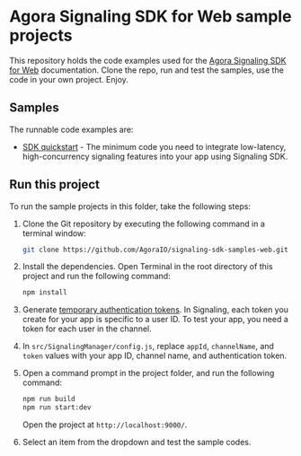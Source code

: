 # Agora Signaling SDK for Web sample projects

This repository holds the code examples used for the [Agora Signaling SDK for Web](https://docs.agora.io/en/signaling/get-started/get-started-sdk?platform=web) documentation. Clone the repo, run and test the samples, use the code in your own project. Enjoy.

## Samples  

The runnable code examples are:

- [SDK quickstart](/src/sdk_quickstart/) - The minimum code you need to integrate low-latency, high-concurrency signaling features into your app using Signaling SDK.

## Run this project

To run the sample projects in this folder, take the following steps:

1. Clone the Git repository by executing the following command in a terminal window:

    ```bash
    git clone https://github.com/AgoraIO/signaling-sdk-samples-web.git
    ```

1. Install the dependencies. Open Terminal in the root directory of this project and run the following command:

    ```bash
    npm install
    ```
1. Generate [temporary authentication tokens](https://webdemo.agora.io/token-builder/). 
   In Signaling, each token you create for your app is specific to a user ID. To test your app, you need a token for each user in the channel. 

1. In `src/SignalingManager/config.js`, replace `appId`, `channelName`, and `token` values with your app ID, channel name, and authentication token.


1. Open a command prompt in the project folder, and run the following command:

    ``` bash
    npm run build
    npm run start:dev
    ```

    Open the project at `http://localhost:9000/`.

1. Select an item from the dropdown and test the sample codes.
